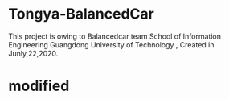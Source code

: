 # Tongya-BalancedCar
 This project is owing to Balancedcar team School of Information Engineering Guangdong University of Technology , Created in Junly,22,2020.
# modified
